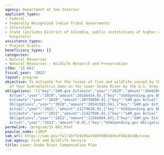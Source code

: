 ```yaml
---
agency: Department of the Interior
applicant_types:
- Federal
- Federally Recognized lndian Tribal Governments
- Interstate
- State (includes District of Columbia, public institutions of higher education and
  hospitals)
assistance_types:
- Project Grants
beneficiary_types: []
categories:
- Natural Resources
- Natural Resources - Wildlife Research and Preservation
cfda: '15.661'
fiscal_year: '2022'
layout: program
objective: To mitigate for the losses of fish and wildlife caused by the construction
  of four hydroelectric dams on the lower Snake River by the U.S. Army Corps of Engineers.
obligations: '[{"key":"SAM.gov Estimate","year":"2019","amount":30483000.0},{"key":"SAM.gov
  Actual","year":"2019","amount":20166434.0},{"key":"USASpending.gov Obligations","year":"2019","amount":20166433.8},{"key":"SAM.gov
  Estimate","year":"2020","amount":30750000.0},{"key":"SAM.gov Actual","year":"2020","amount":21279626.0},{"key":"USASpending.gov
  Obligations","year":"2020","amount":20541583.94},{"key":"SAM.gov Estimate","year":"2021","amount":21279626.0},{"key":"SAM.gov
  Actual","year":"2021","amount":21279626.0},{"key":"USASpending.gov Obligations","year":"2021","amount":20561755.57},{"key":"SAM.gov
  Estimate","year":"2022","amount":21427996.0},{"key":"SAM.gov Actual","year":"2022","amount":21427996.0},{"key":"USASpending.gov
  Obligations","year":"2022","amount":21566004.87},{"key":"SAM.gov Estimate","year":"2023","amount":22204832.0},{"key":"SAM.gov
  Actual","year":"2023","amount":0.0},{"key":"USASpending.gov Obligations","year":"2023","amount":21974047.19}]'
permalink: /program/15.661.html
popular_name: LSRCP
sam_url: https://sam.gov/fal/1bf7e9206a7e49fd983ddeaf4024e10b/view
sub-agency: Fish and Wildlife Service
title: Lower Snake River Compensation Plan
---
```

